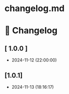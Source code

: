 # changelog.md

# 📝 Changelog

## \[ 1.0.0 \]
  - 2024-11-12 (22:00:00)
## [1.0.1]
- 2024-11-13 (18:16:17)

